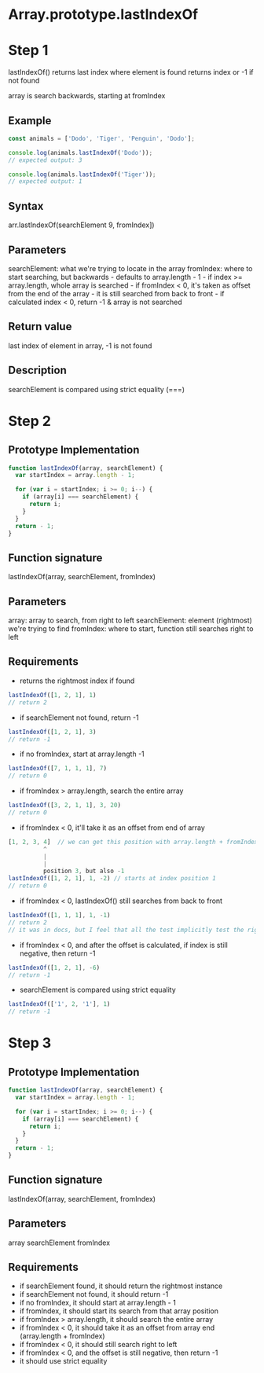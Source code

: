 # Array.prototype.lastIndexOf

# Step 1
lastIndexOf() returns last index where element is found
returns index or -1 if not found

array is search backwards, starting at fromIndex

## Example
```javascript
const animals = ['Dodo', 'Tiger', 'Penguin', 'Dodo'];

console.log(animals.lastIndexOf('Dodo'));
// expected output: 3

console.log(animals.lastIndexOf('Tiger'));
// expected output: 1
```
## Syntax
arr.lastIndexOf(searchElement 9, fromIndex])

## Parameters
searchElement: what we're trying to locate in the array
fromIndex: where to start searching, but backwards
	- defaults to array.length - 1
	- if index >= array.length, whole array is searched
	- if fromIndex < 0, it's taken as offset from the end of the array
		- it is still searched from back to front
		- if calculated index < 0, return -1 & array is not searched

## Return value
last index of element in array, -1 is not found

## Description
searchElement is compared using strict equality (===)

# Step 2
## Prototype Implementation
```javascript
function lastIndexOf(array, searchElement) {
  var startIndex = array.length - 1;

  for (var i = startIndex; i >= 0; i--) {
    if (array[i] === searchElement) {
      return i;
    }
  }
  return - 1;
}
```

## Function signature
lastIndexOf(array, searchElement, fromIndex)

## Parameters
array: array to search, from right to left
searchElement: element (rightmost) we're trying to find
fromIndex: where to start, function still searches right to left

## Requirements
- returns the rightmost index if found
```javascript
lastIndexOf([1, 2, 1], 1)
// return 2
```
- if searchElement not found, return -1
```javascript
lastIndexOf([1, 2, 1], 3)
// return -1
```
- if no fromIndex, start at array.length -1
```javascript
lastIndexOf([7, 1, 1, 1], 7)
// return 0
```
- if fromIndex > array.length, search the entire array
```javascript
lastIndexOf([3, 2, 1, 1], 3, 20)
// return 0
```
- if fromIndex < 0, it'll take it as an offset from end of array
```javascript
[1, 2, 3, 4]  // we can get this position with array.length + fromIndex
          ^
          |
          |
          position 3, but also -1
lastIndexOf([1, 2, 1], 1, -2) // starts at index position 1
// return 0
```
- if fromIndex < 0, lastIndexOf() still searches from back to front
```javascript
lastIndexOf([1, 1, 1], 1, -1)
// return 2
// it was in docs, but I feel that all the test implicitly test the right to left feature
```
- if fromIndex < 0, and after the offset is calculated, if index is still negative, then return -1
```javascript
lastIndexOf([1, 2, 1], -6)
// return -1
```
- searchElement is compared using strict equality
```javascript
lastIndexOf(['1', 2, '1'], 1)
// return -1
```

# Step 3
## Prototype Implementation
```javascript
function lastIndexOf(array, searchElement) {
  var startIndex = array.length - 1;

  for (var i = startIndex; i >= 0; i--) {
    if (array[i] === searchElement) {
      return i;
    }
  }
  return - 1;
}
```

## Function signature
lastIndexOf(array, searchElement, fromIndex)

## Parameters
array
searchElement
fromIndex

## Requirements
- if searchElement found, it should return the rightmost instance
- if searchElement not found, it should return -1
- if no fromIndex, it should start at array.length - 1
- if fromIndex, it should start its search from that array position
- if fromIndex > array.length, it should search the entire array
- if fromIndex < 0, it should take it as an offset from array end (array.length + fromIndex)
- if fromIndex < 0, it should still search right to left
- if fromIndex < 0, and the offset is still negative, then return -1
- it should use strict equality
